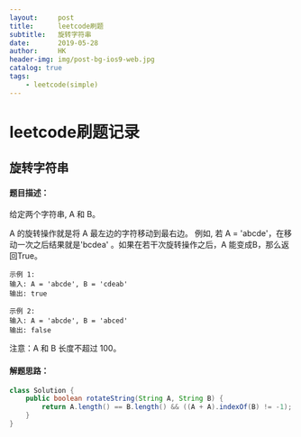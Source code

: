 ```yaml
---
layout:     post
title:      leetcode刷题
subtitle:   旋转字符串
date:       2019-05-28
author:     HK
header-img: img/post-bg-ios9-web.jpg
catalog: true
tags:
    - leetcode(simple)
---
```

# leetcode刷题记录
## 旋转字符串

#### 题目描述：
给定两个字符串, A 和 B。

A 的旋转操作就是将 A 最左边的字符移动到最右边。 例如, 若 A = 'abcde'，在移动一次之后结果就是'bcdea' 。如果在若干次旋转操作之后，A 能变成B，那么返回True。

    示例 1:
    输入: A = 'abcde', B = 'cdeab'
    输出: true

    示例 2:
    输入: A = 'abcde', B = 'abced'
    输出: false

注意：A 和 B 长度不超过 100。

#### 解题思路：
```java
class Solution {
    public boolean rotateString(String A, String B) {
        return A.length() == B.length() && ((A + A).indexOf(B) != -1);
    }
}
```
